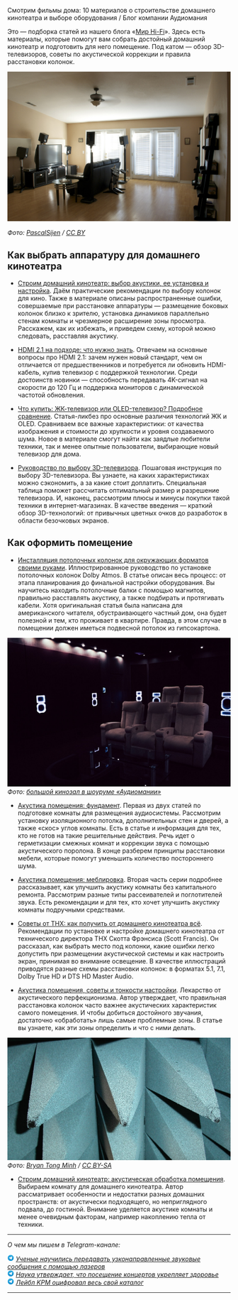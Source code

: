 Смотрим фильмы дома: 10 материалов о строительстве домашнего кинотеатра и выборе оборудования / Блог компании Аудиомания

Это — подборка статей из нашего блога «[Мир Hi-Fi](https://www.audiomania.ru/mirhifi/)». Здесь есть материалы, которые помогут вам собрать достойный домашний кинотеатр и подготовить для него помещение. Под катом — обзор 3D-телевизоров, советы по акустической коррекции и правила расстановки колонок.

[![](../../_resources/c15502a7b62a41be90377a0aa7230aa4.jpeg)](https://habr.com/ru/company/audiomania/blog/438544/)

_Фото: [PascalSijen](https://www.flickr.com/photos/pascalsijen/3518284515/) / [CC BY](https://creativecommons.org/licenses/by/2.0/)_

## Как выбрать аппаратуру для домашнего кинотеатра

  

*   [Строим домашний кинотеатр: выбор акустики, ее установка и настройка](https://www.audiomania.ru/content/art-4641.html). Даём практические рекомендации по выбору колонок для кино. Также в материале описаны распространенные ошибки, совершаемые при расстановке аппаратуры — размещение боковых колонок близко к зрителю, установка динамиков параллельно стенам комнаты и чрезмерное расширение зоны просмотра. Расскажем, как их избежать, и приведем схему, которой можно следовать, расставляя акустику.

  

*   [HDMI 2.1 на подходе: что нужно знать](https://www.audiomania.ru/content/art-5564.html). Отвечаем на основные вопросы про HDMI 2.1: зачем нужен новый стандарт, чем он отличается от предшественников и потребуется ли обновить HDMI-кабель, купив телевизор с поддержкой технологии. Среди достоинств новинки — способность передавать 4K-сигнал на скорости до 120 Гц и поддержка мониторов с динамической частотой обновления.

  

*   [Что купить: ЖК-телевизор или OLED-телевизор? Подробное сравнение](https://www.audiomania.ru/content/art-4822.html). Статья-ликбез про основные различия технологий ЖК и OLED. Сравниваем все важные характеристики: от качества изображения и стоимости до хрупкости и уровня создаваемого шума. Новое в материале смогут найти как заядлые любители техники, так и менее опытные пользователи, выбирающие новый телевизор для дома.

  

*   [Руководство по выбору 3D-телевизора](https://www.audiomania.ru/content/art-3981.html). Пошаговая инструкция по выбору 3D-телевизора. Вы узнаете, на каких характеристиках можно сэкономить, а за какие стоит доплатить. Специальная таблица поможет рассчитать оптимальный размер и разрешение телевизора. И, наконец, рассмотрим плюсы и минусы покупки такой техники в интернет-магазинах. В качестве введения — краткий обзор 3D-технологий: от привычных цветных очков до разработок в области безочковых экранов.

  

## Как оформить помещение

  

*   [Инсталляция потолочных колонок для окружающих форматов своими руками](https://www.audiomania.ru/content/art-6340.html). Иллюстрированное руководство по установке потолочных колонок Dolby Atmos. В статье описан весь процесс: от этапа планирования до финальной настройки оборудования. Вы научитесь находить потолочные балки с помощью магнитов, правильно расставлять акустику, а также подбирать и протягивать кабели. Хотя оригинальная статья была написана для американского читателя, обустраивающего частный дом, она будет полезной и тем, кто проживает в квартире. Правда, в этом случае в помещении должен иметься подвесной потолок из гипсокартона.

![](../../_resources/6cde338d45d547b8a93f3947a3a6b3a0.jpeg)  
_Фото: [большой кинозал в шоуруме «Аудиомании»](https://www.audiomania.ru/content/art-6034.html)_

*   [Акустика помещения: фундамент](https://www.audiomania.ru/content/art-5285.html). Первая из двух статей по подготовке комнаты для размещения аудиосистемы. Рассмотрим установку изоляционного потолка, дополнительных стен и дверей, а также «скос» углов комнаты. Есть в статье и информация для тех, кто не готов на такие решительные действия. Речь идет о герметизации смежных комнат и коррекции звука с помощью акустического поролона. В конце разберем принципы расстановки мебели, которые помогут уменьшить количество постороннего шума.

  

*   [Акустика помещения: меблировка](https://www.audiomania.ru/content/art-5356.html). Вторая часть серии подробнее рассказывает, как улучшить акустику комнаты без капитального ремонта. Рассмотрим разные типы рассеивателей и поглотителей звука. Есть рекомендации и для тех, кто хочет улучшить акустику комнаты подручными средствами.

  

*   [Советы от THX: как получить от домашнего кинотеатра всё](https://www.audiomania.ru/content/art-5167.html). Рекомендации по установке и настройке домашнего кинотеатра от технического директора THX Скотта Фрэнсиса (Scott Francis). Он рассказал, как выбрать место под колонки, какие ошибки легко допустить при размещении акустической системы и как настроить экран, принимая во внимание освещение. В качестве иллюстраций приводятся разные схемы расстановки колонок: в форматах 5.1, 7.1, Dolby True HD и DTS HD Master Audio.

  

*   [Акустика помещения, советы и тонкости настройки](https://www.audiomania.ru/content/art-3992.html). Лекарство от акустического перфекционизма. Автор утверждает, что правильная расстановка колонок часто важнее акустических характеристик самого помещения. И чтобы добиться достойного звучания, достаточно «обработать» лишь самые проблемные зоны. В статье вы узнаете, как эти зоны определить и что с ними делать.

![](../../_resources/bf4a899c4e66457986053b0318432272.jpeg)  
_Фото: [Bryan Tong Minh](https://commons.wikimedia.org/wiki/File:Anechoic_chamber_wall.JPG) / [CC BY-SA](https://creativecommons.org/licenses/by-sa/3.0)_

*   [Строим домашний кинотеатр: акустическая обработка помещения](https://www.audiomania.ru/content/art-4640.html). Выбираем комнату для домашнего кинотеатра. Автор рассматривает особенности и недостатки разных домашних пространств: от акустически подходящего, но неприглядного подвала, до гостиной. Внимание уделяется акустике комнаты и менее очевидным факторам, например накоплению тепла от техники.

  

* * *

_О чем мы пишем в Telegram-канале:_

 _![](../../_resources/1216987fc7424cf0a46dfc24e0ca54e6.png) [Ученые научились передавать узконаправленные звуковые сообщения с помощью лазеров](https://t.me/audiomaniaRU/695)  
![](../../_resources/1216987fc7424cf0a46dfc24e0ca54e6.png) [Наука утверждает, что посещение концертов укрепляет здоровье](https://t.me/audiomaniaRU/694)  
​![](../../_resources/1216987fc7424cf0a46dfc24e0ca54e6.png) [Лейбл KPM оцифровал весь свой каталог](https://t.me/audiomaniaRU/691)_

* * *